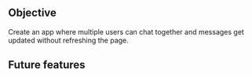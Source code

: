 <h2>Objective</h2>
<p text-align="justify">Create an app where multiple users can chat together and messages get updated without refreshing the page.</p>

<h2>Future features</h2>
<p text-align="justify"></p>